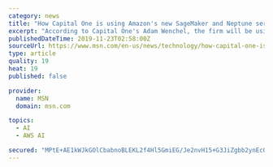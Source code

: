 ```yaml
---
category: news
title: "How Capital One is using Amazon's new SageMaker and Neptune services"
excerpt: "According to Capital One's Adam Wenchel, the firm will be using Amazon SageMaker to bolster the skills of its machine learning experts and the graph database Neptune to fight money laundering."
publishedDateTime: 2019-11-23T02:58:00Z
sourceUrl: https://www.msn.com/en-us/news/technology/how-capital-one-is-using-amazons-new-sagemaker-and-neptune-services/vi-BBXcqfg
type: article
quality: 19
heat: 19
published: false

provider:
  name: MSN
  domain: msn.com

topics:
  - AI
  - AWS AI

secured: "MPtE+AE1kWJkGOlCbabnoBLEKL2f4Hl5GmiEG/Je2nvH15+G3JiZgbb2ynEcOw6T+Q4XCpJbgB8a3hYnxQg3DUma8fIm3gfNcMx5Ja62geGs7jD5HgbriZTML3Bk8CRfjdDcmRvoJfiScJaK/smrW92NES+Wri2xRLYd3ga06iN9+dVu0lpmOCpKWhk/YXcRLVXyNtd2ab5BMDhdJCZsCqeuNbC8/nChdX2/QFAhcCkt/P6hnsj7omTpobQl+6xlJx0cxMcOMflFmnhPWpsVGg==;BznDHHELt5AzV48sz2KPuA=="
---
```


